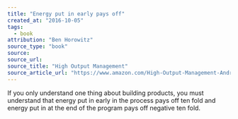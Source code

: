 ```yaml
---
title: "Energy put in early pays off"
created_at: "2016-10-05"
tags:
  - book
attribution: "Ben Horowitz"
source_type: "book"
source:
source_url:
source_title: "High Output Management"
source_article_url: "https://www.amazon.com/High-Output-Management-Andrew-Grove/dp/0679762884"
---
```


If you only understand one thing about building products, you must understand that energy put in early in the process pays off ten fold and energy put in at the end of the program pays off negative ten fold.
